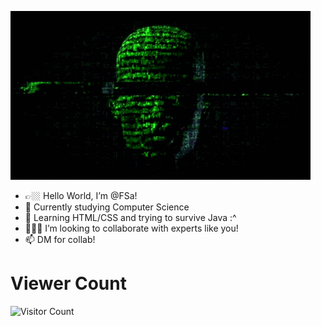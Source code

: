 ![](https://github.com/FSa-git/Images/blob/main/giphy.gif)

- 👉🏼 Hello World, I’m @FSa!
- 👀 Currently studying Computer Science
- 🌱 Learning HTML/CSS and trying to survive Java :^
- 👨🏻‍💻 I’m looking to collaborate with experts like you!
- 📫 DM for collab! 

# Viewer Count

![Visitor Count](https://profile-counter.glitch.me/FSa-git/count.svg)

<!---
FSa-git/FSa-git is a ✨ special ✨ repository because its `README.md` (this file) appears on your GitHub profile.
You can click the Preview link to take a look at your changes.
--->
